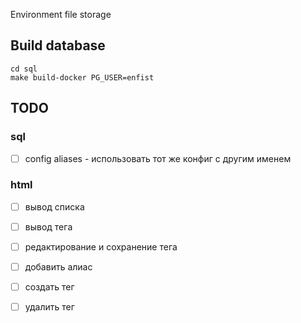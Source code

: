 Environment file storage


## Build database

```
cd sql
make build-docker PG_USER=enfist
```

## TODO

### sql

* [ ] config aliases - использовать тот же конфиг с другим именем

### html

* [ ] вывод списка
* [ ] вывод тега
* [ ] редактирование и сохранение тега
* [ ] добавить алиас
* [ ] создать тег
* [ ] удалить тег


